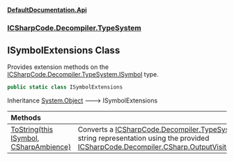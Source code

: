 #### [DefaultDocumentation\.Api](../../../../index.md 'index')
### [ICSharpCode\.Decompiler\.TypeSystem](../../../../index.md#ICSharpCode.Decompiler.TypeSystem 'ICSharpCode\.Decompiler\.TypeSystem')

## ISymbolExtensions Class

Provides extension methods on the [ICSharpCode\.Decompiler\.TypeSystem\.ISymbol](https://docs.microsoft.com/en-us/dotnet/api/ICSharpCode.Decompiler.TypeSystem.ISymbol 'ICSharpCode\.Decompiler\.TypeSystem\.ISymbol') type\.

```csharp
public static class ISymbolExtensions
```

Inheritance [System\.Object](https://docs.microsoft.com/en-us/dotnet/api/System.Object 'System\.Object') &#129106; ISymbolExtensions

| Methods | |
| :--- | :--- |
| [ToString\(this ISymbol, CSharpAmbience\)](ToString(thisISymbol,CSharpAmbience).md 'ICSharpCode\.Decompiler\.TypeSystem\.ISymbolExtensions\.ToString\(this ISymbol, CSharpAmbience\)') | Converts a [ICSharpCode\.Decompiler\.TypeSystem\.ISymbol](https://docs.microsoft.com/en-us/dotnet/api/ICSharpCode.Decompiler.TypeSystem.ISymbol 'ICSharpCode\.Decompiler\.TypeSystem\.ISymbol') into its string representation using the provided [ICSharpCode\.Decompiler\.CSharp\.OutputVisitor\.CSharpAmbience](https://docs.microsoft.com/en-us/dotnet/api/ICSharpCode.Decompiler.CSharp.OutputVisitor.CSharpAmbience 'ICSharpCode\.Decompiler\.CSharp\.OutputVisitor\.CSharpAmbience')\. |
